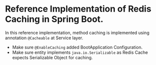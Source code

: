 # Reference Implementation of Redis Caching in Spring Boot.

In this reference implementation, method caching is implemented using annotation `@Cacheable` at Service layer. 

* Make sure `@EnableCaching` added BootApplication Configuration.
* Make sure entity implements `java.io.Serializable` as Redis Cache expects Serializable Object for caching.